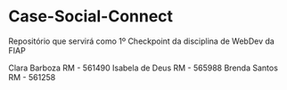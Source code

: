 # Case-Social-Connect
Repositório que servirá como 1º Checkpoint da disciplina de WebDev da FIAP

Clara Barboza RM - 561490
Isabela de Deus RM - 565988
Brenda Santos  RM - 561258